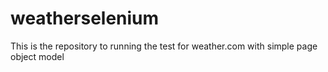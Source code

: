 # weatherselenium
This is the repository to running the test for weather.com with simple page object model

